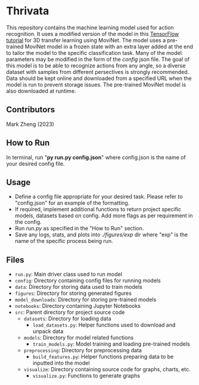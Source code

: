 # Thrivata

This repository contains the machine learning model used for action recognition. It uses a modified version of the model in this [TensorFlow tutorial](https://www.tensorflow.org/tutorials/video/transfer_learning_with_movinet) for 3D transfer learning using MoviNet. The model uses a pre-trained MoviNet model in a frozen state with an extra layer added at the end to tailor the model to the specific classification task. Many of the model parameters may be modified in the form of the *config* json file. The goal of this model is to be able to recognize actions from any angle, so a diverse dataset with samples from different persectives is strongly recommended. Data should be kept online and downloaded from a specified URL when the model is run to prevent storage issues. The pre-trained MoviNet model is also downloaded at runtime.

## Contributors
Mark Zheng (2023)

## How to Run
In terminal, run "**py run.py config.json**" where config.json is the name of your desired config file.

## Usage
* Define a config file appropriate for your desired task. Please refer to "config.json" for an example of the formatting.
* If required, implement additional functions to return project specific models, datasets based on config. Add more flags as per requirement in the config.
* Run *run.py* as  specified in the "How to Run" section.
* Save any logs, stats, and plots into *./figures/exp* dir where "exp" is the name of the specific process being run.

## Files

* `run.py`: Main driver class used to run model
* `config`: Directory containing config files for running models
* `data`: Directory for storing data used to train models
* `figures`: Directory for storing generated figures
* `model_downloads`: Directory for storing pre-trained models
* `notebooks`: Directory containing Jupyter Notebooks
* `src`: Parent directory for project source code
    * `datasets`: Directory for loading data
        * `load_datasets.py`: Helper functions used to download and unpack data
    * `models`: Directory for model related functions
        * `train_models.py`: Model training and loading pre-trained models
    * `preprocessing`: Directory for preprocessing data
        * `build_features.py`: Helper functions preparing data to be inputted into the model
    * `visualize`: Directory containing source code for graphs, charts, etc.
        * `visualize.py`: Functions to generate graphs